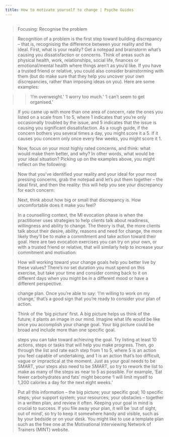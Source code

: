 ```yaml
---
title: How to motivate yourself to change | Psyche Guides
---
```


## 
> Focusing: Recognise the problem

> Recognition of a problem is the first step toward building discrepancy – that is, recognising the difference between your reality and the ideal. First, what is your reality? Get a notepad and brainstorm what’s causing you dissatisfaction or concerns. Think of areas such as physical health, work, relationships, social life, finances or emotional/mental health where things aren’t as you’d like. If you have a trusted friend or relative, you could also consider brainstorming with them (but do make sure that they help you uncover your own discrepancies, rather than imposing ideas on you). Here are some examples:

> > ‘I’m overweight.’
> > ‘I worry too much.’
> > ‘I can’t seem to get organised.’

> If you came up with more than one area of concern, rate the ones you listed on a scale from 1 to 5, where 1 indicates that you’re only occasionally troubled by the issue, and 5 indicates that the issue is causing you significant dissatisfaction. As a rough guide, if the concern bothers you several times a day, you might score it a 5. If it causes you concern only once every few weeks, you might score it 1.

> Now, focus on your most highly rated concerns, and think: what would make them better, and why? In other words, what would be your ideal situation? Picking up on the examples above, you might reflect on the following:

> Now that you’ve identified your reality and your ideal for your most pressing concerns, grab the notepad and let’s put them together – the ideal first, and then the reality: this will help you see your discrepancy for each concern:

> Next, think about how big or small that discrepancy is. How uncomfortable does it make you feel?

> In a counselling context, the MI evocation phase is when the practitioner uses strategies to help clients talk about readiness, willingness and ability to change. The theory is that, the more clients talk about their desire, ability, reasons and need for change, the more likely they’ll be to make a commitment and take action toward their goal. Here are two evocation exercises you can try on your own, or with a trusted friend or relative, that will similarly help to increase your commitment and motivation:

> How will working toward your change goals help you better live by these values? There’s no set duration you must spend on this exercise, but take your time and consider coming back to it on different days when you might be in a different mood or have a different perspective.

> change plan. Once you’re able to say: ‘I’m willing to work on my change,’ that’s a good sign that you’re ready to consider your plan of action.

> Think of the ‘big picture’ first. A big picture helps us think of the future; it plants an image in our mind. Imagine what life would be like once you accomplish your change goal. Your big picture could be broad and include more than one specific goal.

> steps you can take toward achieving the goal. Try listing at least 10 actions, steps or tasks that will help you make progress. Then, go through the list and rate each step from 1 to 5, where 5 is an action you feel capable of undertaking, and 1 is an action that’s too difficult, vague or impractical at the moment. Just as your goal needs to be SMART, your steps also need to be SMART, so try to rework the list to make as many of the steps as near to 5 as possible. For example, ‘Eat fewer carbohydrates and fats’ might become ‘I will limit myself to 1,200 calories a day for the next eight weeks.’

> Put all this information – the big picture; your specific goal; 10 specific steps; your support system; your resources; your obstacles – together in a written plan, and review it often. Keeping your goal in mind is crucial to success. If you file away your plan, it will be ‘out of sight, out of mind’, so try to keep it somewhere handy and visible, such as by your bedside or on your desk. You might like to use a template plan such as the free one at the Motivational Interviewing Network of Trainers (MINT) website.
